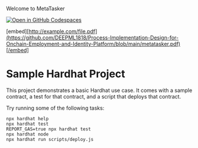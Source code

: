 Welcome to MetaTasker

<a href='https://codespaces.new/DEEPML1818/Process-Implementation-Design-for-Onchain-Employment-and-Identity-Platform'><img src='https://github.com/codespaces/badge.svg' alt='Open in GitHub Codespaces' style='max-width: 100%;'></a>

[embed][http://example.com/file.pdf](https://github.com/DEEPML1818/Process-Implementation-Design-for-Onchain-Employment-and-Identity-Platform/blob/main/metatasker.pdf)[/embed]

# Sample Hardhat Project

This project demonstrates a basic Hardhat use case. It comes with a sample contract, a test for that contract, and a script that deploys that contract.

Try running some of the following tasks:

```shell
npx hardhat help
npx hardhat test
REPORT_GAS=true npx hardhat test
npx hardhat node
npx hardhat run scripts/deploy.js
```
